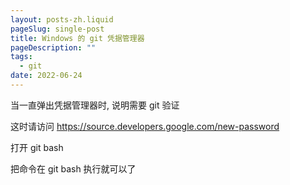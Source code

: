 ```yaml
---
layout: posts-zh.liquid
pageSlug: single-post
title: Windows 的 git 凭据管理器
pageDescription: ""
tags: 
  - git
date: 2022-06-24
---
```


当一直弹出凭据管理器时, 说明需要 git 验证

这时请访问 <a herf="https://source.developers.google.com/new-password" target="_blank">https://source.developers.google.com/new-password</a>

打开 git bash

把命令在 git bash 执行就可以了